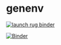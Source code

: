 # genenv
[![launch rug binder](https://img.shields.io/badge/launch%20-rug%20binder-009CEF?logo=jupyter)](https://binderhub.app.rug.nl/v2/gh/Venustiano/genenv/HEAD)

[![Binder](https://mybinder.org/badge_logo.svg)](https://mybinder.org/v2/gh/Venustiano/genenv/HEAD)
